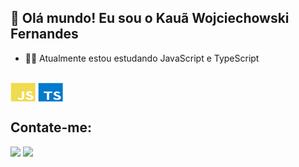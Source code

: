 ## 👋 Olá mundo! Eu sou o Kauã Wojciechowski Fernandes

- 👨‍💻 Atualmente estou estudando JavaScript e TypeScript

<div style="display: inline_block"><br>
  <img align="center" alt="Mani-Js" height="30" width="40" src="https://raw.githubusercontent.com/devicons/devicon/master/icons/javascript/javascript-plain.svg">
   <img align="center" alt="Mani-Ts" height="30" width="40" src="https://raw.githubusercontent.com/devicons/devicon/master/icons/typescript/typescript-plain.svg">
  
## Contate-me:

<a href="mailto:contatokauawfernandes@gmail.com"><img src="https://img.shields.io/badge/-Gmail-%23333?style=for-the-badge&logo=gmail&logoColor=white" target="_blank"></a>
<a href="https://www.linkedin.com/in/kauawofernandes" target="_blank"><img src="https://img.shields.io/badge/-LinkedIn-%230077B5?style=for-the-badge&logo=linkedin&logoColor=white" target="_blank"></a>
